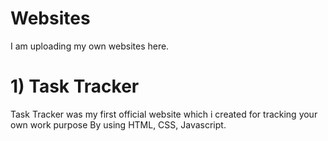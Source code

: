 # Websites
I am uploading my own websites here.
# 1) Task Tracker
Task Tracker was my first official website which i created for tracking your own work purpose By using HTML, CSS, Javascript.
